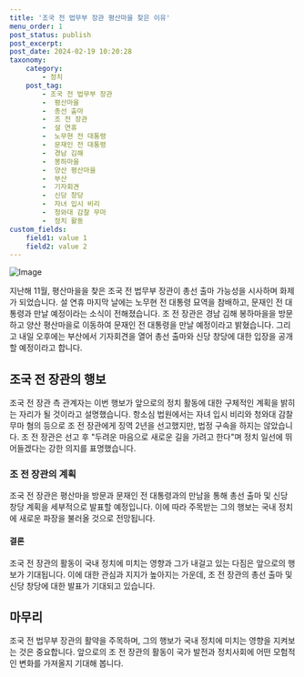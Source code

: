 ```yaml
---
title: '조국 전 법무부 장관 평산마을 찾은 이유'
menu_order: 1
post_status: publish
post_excerpt: 
post_date: 2024-02-19 10:20:28
taxonomy:
    category:
        - 정치
    post_tag:
        - 조국 전 법무부 장관
        -  평산마을
        -  총선 출마
        -  조 전 장관
        -  설 연휴
        -  노무현 전 대통령
        -  문재인 전 대통령
        -  경남 김해
        -  봉하마을
        -  양산 평산마을
        -  부산
        -  기자회견
        -  신당 창당
        -  자녀 입시 비리
        -  청와대 감찰 무마
        -  정치 활동
custom_fields:
    field1: value 1
    field2: value 2
---
```


![Image](https://imgnews.pstatic.net/image/214/2024/02/12/0001330113_001_20240212120101316.jpg?type=w647)

지난해 11월, 평산마을을 찾은 조국 전 법무부 장관이 총선 출마 가능성을 시사하며 화제가 되었습니다. 설 연휴 마지막 날에는 노무현 전 대통령 묘역을 참배하고, 문재인 전 대통령과 만날 예정이라는 소식이 전해졌습니다. 조 전 장관은 경남 김해 봉하마을을 방문하고 양산 평산마을로 이동하여 문재인 전 대통령을 만날 예정이라고 밝혔습니다. 그리고 내일 오후에는 부산에서 기자회견을 열어 총선 출마와 신당 창당에 대한 입장을 공개할 예정이라고 합니다.
## 조국 전 장관의 행보
조국 전 장관 측 관계자는 이번 행보가 앞으로의 정치 활동에 대한 구체적인 계획을 밝히는 자리가 될 것이라고 설명했습니다. 항소심 법원에서는 자녀 입시 비리와 청와대 감찰 무마 혐의 등으로 조 전 장관에게 징역 2년을 선고했지만, 법정 구속을 하지는 않았습니다. 조 전 장관은 선고 후 "두려운 마음으로 새로운 길을 가려고 한다"며 정치 일선에 뛰어들겠다는 강한 의지를 표명했습니다.
### 조 전 장관의 계획
조국 전 장관은 평산마을 방문과 문재인 전 대통령과의 만남을 통해 총선 출마 및 신당 창당 계획을 세부적으로 발표할 예정입니다. 이에 따라 주목받는 그의 행보는 국내 정치에 새로운 파장을 불러올 것으로 전망됩니다.
#### 결론
조국 전 장관의 활동이 국내 정치에 미치는 영향과 그가 내걸고 있는 다짐은 앞으로의 행보가 기대됩니다. 이에 대한 관심과 지지가 높아지는 가운데, 조 전 장관의 총선 출마 및 신당 창당에 대한 발표가 기대되고 있습니다.
## 마무리
조국 전 법무부 장관의 활약을 주목하며, 그의 행보가 국내 정치에 미치는 영향을 지켜보는 것은 중요합니다. 앞으로의 조 전 장관의 활동이 국가 발전과 정치사회에 어떤 모험적인 변화를 가져올지 기대해 봅니다.
